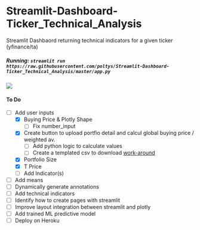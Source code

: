 # Streamlit-Dashboard-Ticker_Technical_Analysis
Streamlit Dashbaord returning technical indicators for a given ticker (yfinance/ta)

##### Running: `streamlit run https://raw.githubusercontent.com/poltys/Streamlit-Dashboard-Ticker_Technical_Analysis/master/app.py`
![](https://github.com/poltys/Streamlit-Dashboard-Ticker_Technical_Analysis/blob/master/extra/streamlit-app-2020-08-30-12-08-43.gif)

#### To Do
- [ ] Add user inputs
  - [X] Buying Price & Plotly Shape
    - [ ] Fix number_input 
  - [X] Create button to upload portfio detail and calcul global buying price / weighted av.
    - [ ] Add python logic to calculate values
    - [ ] Create a templated csv to download [work-around](https://discuss.streamlit.io/t/file-download-workaround-added-to-awesome-streamlit-org/1244)
  - [X] Portfolio Size
  - [X] T Price
  - [ ] Add Indicator(s)
- [ ] Add means
- [ ] Dynamically generate annotations
- [ ] Add technical indicators
- [ ] Identify how to create pages with streamlit 
- [ ] Improve layout integration between streamlit and plotly
- [ ] Add trained ML predictive model 
- [ ] Deploy on Heroku
